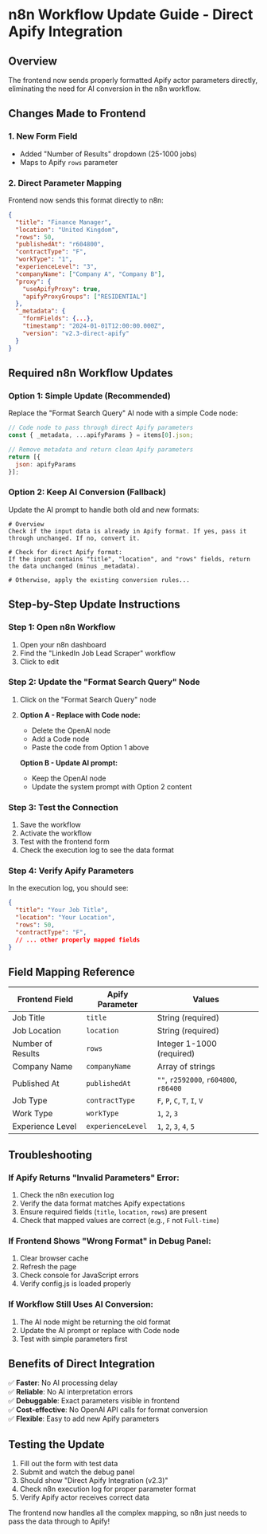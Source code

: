 # n8n Workflow Update Guide - Direct Apify Integration

## Overview
The frontend now sends properly formatted Apify actor parameters directly, eliminating the need for AI conversion in the n8n workflow.

## Changes Made to Frontend

### 1. New Form Field
- Added "Number of Results" dropdown (25-1000 jobs)
- Maps to Apify `rows` parameter

### 2. Direct Parameter Mapping
Frontend now sends this format directly to n8n:
```json
{
  "title": "Finance Manager",
  "location": "United Kingdom", 
  "rows": 50,
  "publishedAt": "r604800",
  "contractType": "F",
  "workType": "1",
  "experienceLevel": "3",
  "companyName": ["Company A", "Company B"],
  "proxy": {
    "useApifyProxy": true,
    "apifyProxyGroups": ["RESIDENTIAL"]
  },
  "_metadata": {
    "formFields": {...},
    "timestamp": "2024-01-01T12:00:00.000Z",
    "version": "v2.3-direct-apify"
  }
}
```

## Required n8n Workflow Updates

### Option 1: Simple Update (Recommended)
Replace the "Format Search Query" AI node with a simple Code node:

```javascript
// Code node to pass through direct Apify parameters
const { _metadata, ...apifyParams } = items[0].json;

// Remove metadata and return clean Apify parameters
return [{
  json: apifyParams
}];
```

### Option 2: Keep AI Conversion (Fallback)
Update the AI prompt to handle both old and new formats:

```
# Overview 
Check if the input data is already in Apify format. If yes, pass it through unchanged. If no, convert it.

# Check for direct Apify format:
If the input contains "title", "location", and "rows" fields, return the data unchanged (minus _metadata).

# Otherwise, apply the existing conversion rules...
```

## Step-by-Step Update Instructions

### Step 1: Open n8n Workflow
1. Open your n8n dashboard
2. Find the "LinkedIn Job Lead Scraper" workflow
3. Click to edit

### Step 2: Update the "Format Search Query" Node
1. Click on the "Format Search Query" node
2. **Option A - Replace with Code node:**
   - Delete the OpenAI node
   - Add a Code node
   - Paste the code from Option 1 above

   **Option B - Update AI prompt:**
   - Keep the OpenAI node  
   - Update the system prompt with Option 2 content

### Step 3: Test the Connection
1. Save the workflow
2. Activate the workflow
3. Test with the frontend form
4. Check the execution log to see the data format

### Step 4: Verify Apify Parameters
In the execution log, you should see:
```json
{
  "title": "Your Job Title",
  "location": "Your Location", 
  "rows": 50,
  "contractType": "F",
  // ... other properly mapped fields
}
```

## Field Mapping Reference

| Frontend Field | Apify Parameter | Values |
|---------------|----------------|---------|
| Job Title | `title` | String (required) |
| Job Location | `location` | String (required) |  
| Number of Results | `rows` | Integer 1-1000 (required) |
| Company Name | `companyName` | Array of strings |
| Published At | `publishedAt` | `""`, `r2592000`, `r604800`, `r86400` |
| Job Type | `contractType` | `F`, `P`, `C`, `T`, `I`, `V` |
| Work Type | `workType` | `1`, `2`, `3` |
| Experience Level | `experienceLevel` | `1`, `2`, `3`, `4`, `5` |

## Troubleshooting

### If Apify Returns "Invalid Parameters" Error:
1. Check the n8n execution log
2. Verify the data format matches Apify expectations
3. Ensure required fields (`title`, `location`, `rows`) are present
4. Check that mapped values are correct (e.g., `F` not `Full-time`)

### If Frontend Shows "Wrong Format" in Debug Panel:
1. Clear browser cache
2. Refresh the page
3. Check console for JavaScript errors
4. Verify config.js is loaded properly

### If Workflow Still Uses AI Conversion:
1. The AI node might be returning the old format
2. Update the AI prompt or replace with Code node
3. Test with simple parameters first

## Benefits of Direct Integration

✅ **Faster**: No AI processing delay  
✅ **Reliable**: No AI interpretation errors  
✅ **Debuggable**: Exact parameters visible in frontend  
✅ **Cost-effective**: No OpenAI API calls for format conversion  
✅ **Flexible**: Easy to add new Apify parameters  

## Testing the Update

1. Fill out the form with test data
2. Submit and watch the debug panel
3. Should show "Direct Apify Integration (v2.3)"
4. Check n8n execution log for proper parameter format
5. Verify Apify actor receives correct data

The frontend now handles all the complex mapping, so n8n just needs to pass the data through to Apify! 